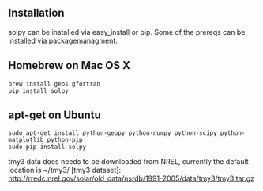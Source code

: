 Installation
------------
solpy can be installed via easy_install or pip.  Some of the prereqs can be installed via packagemanagment.

Homebrew on Mac OS X
----------------------
    brew install geos gfortran
    pip install solpy

apt-get on Ubuntu
-------------------
    sudo apt-get install python-geopy python-numpy python-scipy python-matplotlib python-pip
    sudo pip install solpy

tmy3 data does needs to be downloaded from NREL, currently the default location is ~/tmy3/
[tmy3 dataset]: http://rredc.nrel.gov/solar/old_data/nsrdb/1991-2005/data/tmy3/tmy3.tar.gz
